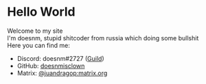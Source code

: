 # Hello World
Welcome to my site </br>
I'm doesnm, stupid shitcoder from russia which doing some bullshit </br>
Here you can find me:
* Discord: doesnm#2727 ([Guild](https://discord.gg/3WD4sbbMkn))
* GitHub: [doesnmisclown](https://github.com/doesnmisclown)
* Matrix: [@juandragop:matrix.org](https://matrix.to/#/@juandragop:matrix.org)
